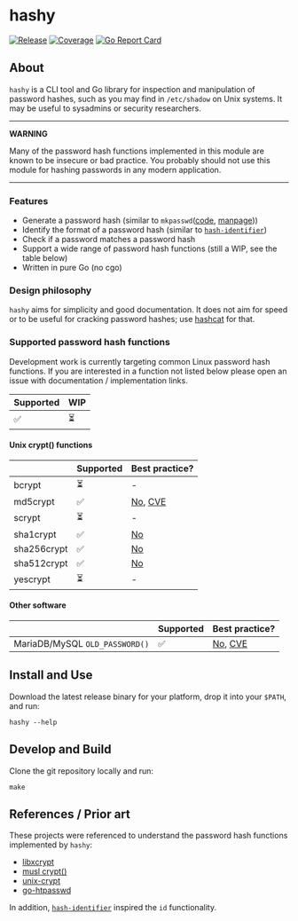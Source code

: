 # hashy

[![Release](https://github.com/smlx/hashy/actions/workflows/release.yaml/badge.svg)](https://github.com/smlx/hashy/actions/workflows/release.yaml)
[![Coverage](https://coveralls.io/repos/github/smlx/hashy/badge.svg?branch=main)](https://coveralls.io/github/smlx/hashy?branch=main)
[![Go Report Card](https://goreportcard.com/badge/github.com/smlx/hashy)](https://goreportcard.com/report/github.com/smlx/hashy)

## About

`hashy` is a CLI tool and Go library for inspection and manipulation of password hashes, such as you may find in `/etc/shadow` on Unix systems.
It may be useful to sysadmins or security researchers.

---
**WARNING**

Many of the password hash functions implemented in this module are known to be insecure or bad practice.
You probably should not use this module for hashing passwords in any modern application.

---

### Features

* Generate a password hash (similar to `mkpasswd`([code](https://github.com/rfc1036/whois), [manpage](https://manpages.debian.org/testing/whois/mkpasswd.1.en.html)))
* Identify the format of a password hash (similar to [`hash-identifier`](https://github.com/blackploit/hash-identifier))
* Check if a password matches a password hash
* Support a wide range of password hash functions (still a WIP, see the table below)
* Written in pure Go (no cgo)

### Design philosophy

`hashy` aims for simplicity and good documentation.
It does not aim for speed or to be useful for cracking password hashes; use [hashcat](https://github.com/hashcat/hashcat) for that.

### Supported password hash functions

Development work is currently targeting common Linux password hash functions.
If you are interested in a function not listed below please open an issue with documentation / implementation links.

| Supported | WIP |
| ---       | --- |
| ✅        | ⏳  |

#### Unix crypt() functions

|             | Supported | Best practice?                                                                                                                                           |
| ---         | ---       | ---                                                                                                                                                      |
| bcrypt      | ⏳        | -                                                                                                                                                        |
| md5crypt    | ✅        | [No](https://web.archive.org/web/20190324130136/http://phk.freebsd.dk:80/sagas/md5crypt_eol.html), [CVE](https://nvd.nist.gov/vuln/detail/CVE-2012-3287) |
| scrypt      | ⏳        | -                                                                                                                                                        |
| sha1crypt   | ✅        | [No](https://manpages.debian.org/testing/libcrypt-dev/crypt.5.en.html#sha1crypt)                                                                         |
| sha256crypt | ✅        | [No](https://manpages.debian.org/testing/libcrypt-dev/crypt.5.en.html#sha256crypt)                                                                       |
| sha512crypt | ✅        | [No](https://manpages.debian.org/testing/libcrypt-dev/crypt.5.en.html#sha512crypt)                                                                       |
| yescrypt    | ⏳        | -                                                                                                                                                        |

#### Other software

|                                | Supported | Best practice?                                                                                                                                         |
| ---                            | ---       | ---                                                                                                                                             |
| MariaDB/MySQL `OLD_PASSWORD()` | ✅        | [No](https://security.stackexchange.com/questions/3133/mysql-old-password-cryptanalysis), [CVE](https://nvd.nist.gov/vuln/detail/CVE-2003-1480) |

## Install and Use

Download the latest release binary for your platform, drop it into your `$PATH`, and run:

```
hashy --help
```

## Develop and Build

Clone the git repository locally and run:

```
make
```

## References / Prior art

These projects were referenced to understand the password hash functions implemented by `hashy`:

* [libxcrypt](https://github.com/besser82/libxcrypt)
* [musl crypt()](https://git.musl-libc.org/cgit/musl/tree/src/crypt)
* [unix-crypt](https://github.com/mogest/unix-crypt)
* [go-htpasswd](https://github.com/tg123/go-htpasswd)

In addition, [`hash-identifier`](https://github.com/blackploit/hash-identifier) inspired the `id` functionality.
